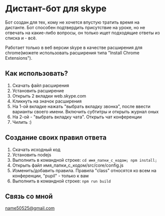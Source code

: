 # Дистант-бот для  skype
Бот создан для тех, кому не хочется впустую тратить время на дистанте. Бот способен подтвердить присутствие на уроке, но не отвечать на какие-либо вопросы, он только ищет подходящие ответы из списка и - всё.

Работает только в веб версии skype в качестве расширения для chrome(можете использовать расширения типа "Install Chrome Extensions").
## Как использовать?
1. Скачать файл расширения
2. Установить расширение
3. Открыть 2 вкладки web.skype.com
4. Кликнуть на значок расширения
5. На 1-ой вкладке нажать "выбрать вкладку звонка", после ввести варианты своего имени. Включить субтитры и открыть журнал оных
6. На 2-ой - "выбрать вкладку чата". Открыть чат конференции
7. Чилить :)

## Создание своих правил ответа
1. Скачать исходный код
2. Установить nodejs
3. Выполнить в командной строке: `cd имя_папки_с_кодом; npm install;`
4. Открыть файл имя_папки_с_кодом/src/core/config.js
5. Изменить/добавить правила. Правила "class" относятся ко всем на конференции, "pupil" - только к вам
6. Выполнить в командной строке: `npm run build`

## Связь со мной
name50525@gmail.com
